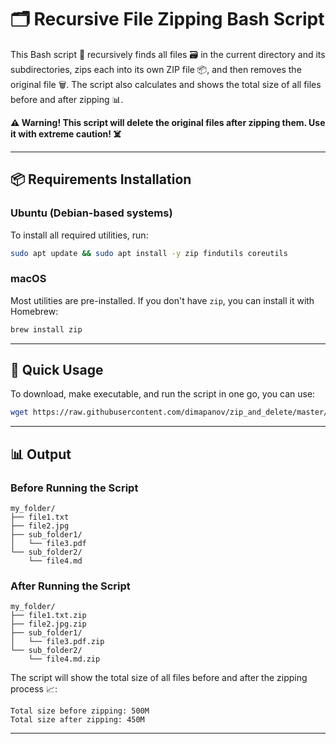# 🗂️ Recursive File Zipping Bash Script
This Bash script 📜 recursively finds all files 🗃️ in the current directory and its subdirectories, zips each into its own ZIP file 📦, and then removes the original file 🗑️. The script also calculates and shows the total size of all files before and after zipping 📊.

**⚠️ Warning! This script will delete the original files after zipping them. Use it with extreme caution! ☠️**


---

## 📦 Requirements Installation


### Ubuntu (Debian-based systems)

To install all required utilities, run:

```bash
sudo apt update && sudo apt install -y zip findutils coreutils 
```

### macOS

Most utilities are pre-installed. If you don't have `zip`, you can install it with Homebrew:

```bash
brew install zip
```

---

## 🚀 Quick Usage

To download, make executable, and run the script in one go, you can use:

```bash
wget https://raw.githubusercontent.com/dimapanov/zip_and_delete/master/zip_and_delete.sh && chmod +x zip_and_delete.sh && ./zip_and_delete.sh
```

---

## 📊 Output

### Before Running the Script

```
my_folder/
├── file1.txt
├── file2.jpg
├── sub_folder1/
│   └── file3.pdf
└── sub_folder2/
    └── file4.md
```

### After Running the Script

```
my_folder/
├── file1.txt.zip
├── file2.jpg.zip
├── sub_folder1/
│   └── file3.pdf.zip
└── sub_folder2/
    └── file4.md.zip
```

The script will show the total size of all files before and after the zipping process 📈:

```
Total size before zipping: 500M 
Total size after zipping: 450M 
```

---
